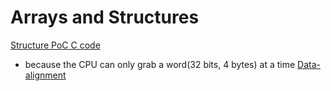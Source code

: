 # Arrays and Structures
[Structure PoC C code](./C%20code%20PoC/chapter%202%20structure.c)

- because the CPU can only grab a word(32 bits, 4 bytes) at a time
[Data-alignment](https://medium.com/starbugs/illustrate-how-data-alignment-affects-memory-usage-d29bf9d5bf08)

